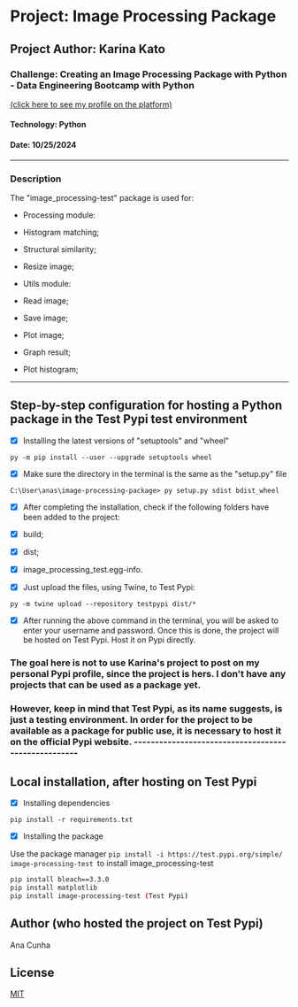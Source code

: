# Project: Image Processing Package
## Project Author: Karina Kato
### Challenge: Creating an Image Processing Package with Python - Data Engineering Bootcamp with Python
[(click here to see my profile on the platform)](https://dio.me/users/ana_sara_sc)
#### Technology: Python
#### Date: 10/25/2024
-----------------------------------------
### Description
The "image_processing-test" package is used for:

- Processing module:
- Histogram matching;
- Structural similarity;
- Resize image;

- Utils module:
- Read image;
- Save image;
- Plot image;
- Graph result;
- Plot histogram;
---------------------------------------------
## Step-by-step configuration for hosting a Python package in the Test Pypi test environment

- [x] Installing the latest versions of "setuptools" and "wheel"

```
py -m pip install --user --upgrade setuptools wheel
```
- [x] Make sure the directory in the terminal is the same as the "setup.py" file

```
C:\User\anas\image-processing-package> py setup.py sdist bdist_wheel
```

- [x] After completing the installation, check if the following folders have been added to the project:
- [x] build;
- [x] dist;
- [x] image_processing_test.egg-info.

- [x] Just upload the files, using Twine, to Test Pypi:

```
py -m twine upload --repository testpypi dist/*
```

- [x] After running the above command in the terminal, you will be asked to enter your username and password. Once this is done, the project will be hosted on Test Pypi. Host it on Pypi directly.

### The goal here is not to use Karina's project to post on my personal Pypi profile, since the project is hers. I don't have any projects that can be used as a package yet.

### However, keep in mind that Test Pypi, as its name suggests, is just a testing environment. In order for the project to be available as a package for public use, it is necessary to host it on the official Pypi website. ----------------------------------------------------
## Local installation, after hosting on Test Pypi

- [x] Installing dependencies
```
pip install -r requirements.txt
```

- [x] Installing the package

Use the package manager ```pip install -i https://test.pypi.org/simple/ image-processing-test ```to install image_processing-test

```bash
pip install bleach==3.3.0
pip install matplotlib
pip install image-processing-test (Test Pypi)
```

## Author (who hosted the project on Test Pypi)
Ana Cunha

## License
[MIT](https://choosealicense.com/licenses/mit/)